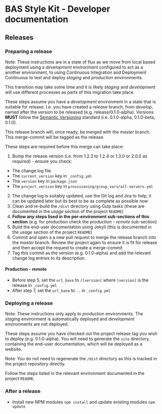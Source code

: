 # BAS Style Kit - Developer documentation

## Releases

### Preparing a release

Note: These instructions are in a state of flux as we move from local based deployment using a *development*
environment configured to act as a another environment, to using Continuous Integration and Deployment Continuous to
test and deploy *staging* and *production* environments.

This transition may take some time and it is likely *staging* and *development* will use different processes as parts
of this migration take place.

These steps assume you have a *development* environment in a state that is suitable for release. I.e. you have created
a *release* branch, from *develop*, named after the version to be released (e.g. release/0.1.0-alpha). Versions **MUST**
follow the [Semantic Versioning](http://semver.org/spec/v2.0.0.html) standard (i.e. 0.1.0-alpha, 0.1.0-beta, 0.1.0).

This release branch will, once ready, be merged with the *master* branch. This merge-commit will be tagged as the
release.

These steps are required before this merge can take place:

1. Bump the release version (i.e. from 1.2.3 to 1.2.4 or 1.3.0 or 2.0.0 as required) - ensure you check:
  * The change log file
  * The `current_version` key in `_config.yml`
  * The `version` key in `package.json`
  * The `project_version` key in `provisioning/group_vars/all-servers.yml`
2. The change log is suitably updated, use the Git log and Jira to help, it can be updated later but its best to be as
complete as possible now
3. Clean and re-build the `/dist` directory using Gulp tasks (these are documented in the *usage* section of the project `README`)
4. **Follow any steps lised in the per-environment sub-sections of this section** (e.g. for production check the
*production - remote* sub-section)
5. Build the end-user documentation using Jekyll (this is documented in the *usage* section of the project `README`)
6. Commit and open a a new pull request to merge the release branch into the *master* branch. Review the project again
to ensure it is fit for release and then accept the request to create a merge-commit
7. Tag this commit as the version (e.g. 0.1.0-alpha) and add the relevant change log entries to its description.

#### Production - remote

* Before step 5, set the `url_base` to `/[version]` where `[version]` is the release in `_config.yml`
* After step 7, set the `url_base` to `..` in `_config.yml`

### Deploying a release

Note: These instructions only apply to *production* environments. The *staging* environment is automatically deployed
and *development* environments are not deployed.

These steps assume you have checked out the project release tag you wish to deploy (e.g. 0.1.0-alpha). You will need to
generate the `site` directory, containing the end-user documentation, which will be deployed as a website.

Note: You do not need to regenerate the `/dist` directory as this is tracked in the project repository directly.

Follow the steps listed in the relevant environment documented in the project `README`.

### After a release

* Install new NPM modules `npm install` and update existing modules `npm update`
